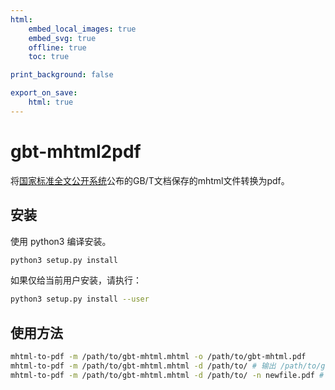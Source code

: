 ```yaml
---
html:
    embed_local_images: true
    embed_svg: true
    offline: true
    toc: true

print_background: false

export_on_save:
    html: true
---
```


# gbt-mhtml2pdf

将[国家标准全文公开系统](https://openstd.samr.gov.cn/bzgk/gb/index)公布的GB/T文档保存的mhtml文件转换为pdf。

## 安装

使用 python3 编译安装。

```bash
python3 setup.py install
```

如果仅给当前用户安装，请执行：

```bash
python3 setup.py install --user
```

## 使用方法

```bash
mhtml-to-pdf -m /path/to/gbt-mhtml.mhtml -o /path/to/gbt-mhtml.pdf
mhtml-to-pdf -m /path/to/gbt-mhtml.mhtml -d /path/to/ # 输出 /path/to/gbt-mhtml.pdf
mhtml-to-pdf -m /path/to/gbt-mhtml.mhtml -d /path/to/ -n newfile.pdf # 输出 /path/to/newfile.pdf
```

